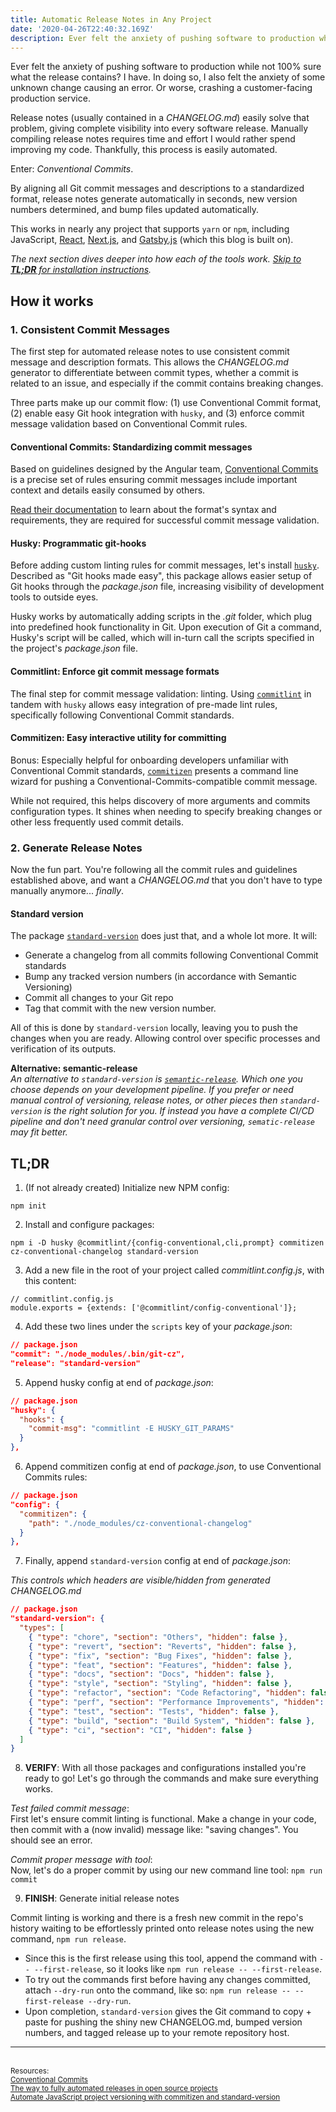 ```yaml
---
title: Automatic Release Notes in Any Project
date: '2020-04-26T22:40:32.169Z'
description: Ever felt the anxiety of pushing software to production while not 100% sure what the release contains? I have. In doing so, I also felt the anxiety of some unknown change causing an error. Or worse, crashing a customer-facing production service.
---
```


Ever felt the anxiety of pushing software to production while not 100% sure what the release contains? I have. In doing so, I also felt the anxiety of some unknown change causing an error. Or worse, crashing a customer-facing production service.

Release notes (usually contained in a _CHANGELOG.md_) easily solve that problem, giving complete visibility into every software release. Manually compiling release notes requires time and effort I would rather spend improving my code. Thankfully, this process is easily automated.

Enter: _Conventional Commits_.

By aligning all Git commit messages and descriptions to a standardized format, release notes generate automatically in seconds, new version numbers determined, and bump files updated automatically.

This works in nearly any project that supports `yarn` or `npm`, including JavaScript, [React](https://reactjs.org), [Next.js](https://nextjs.org), and [Gatsby.js](https://www.gatsbyjs.org) (which this blog is built on).

_The next section dives deeper into how each of the tools work. [Skip to **TL;DR** for installation instructions](#tldr)._

## How it works

### 1. Consistent Commit Messages

The first step for automated release notes to use consistent commit message and description formats. This allows the _CHANGELOG.md_ generator to differentiate between commit types, whether a commit is related to an issue, and especially if the commit contains breaking changes.

Three parts make up our commit flow: (1) use Conventional Commit format, (2) enable easy Git hook integration with `husky`, and (3) enforce commit message validation based on Conventional Commit rules.

#### Conventional Commits: Standardizing commit messages

Based on guidelines designed by the Angular team, [Conventional Commits](https://www.conventionalcommits.org/) is a precise set of rules ensuring commit messages include important context and details easily consumed by others.

[Read their documentation](https://www.conventionalcommits.org/) to learn about the format's syntax and requirements, they are required for successful commit message validation.

#### Husky: Programmatic git-hooks

Before adding custom linting rules for commit messages, let's install [`husky`](https://www.npmjs.com/package/husky). Described as "Git hooks made easy", this package allows easier setup of Git hooks through the _package.json_ file, increasing visibility of development tools to outside eyes.

Husky works by automatically adding scripts in the _.git_ folder, which plug into predefined hook functionality in Git. Upon execution of Git a command, Husky's script will be called, which will in-turn call the scripts specified in the project's _package.json_ file.

#### Commitlint: Enforce git commit message formats

The final step for commit message validation: linting. Using [`commitlint`](https://www.npmjs.com/package/commitlint) in tandem with `husky` allows easy integration of pre-made lint rules, specifically following Conventional Commit standards.

#### Commitizen: Easy interactive utility for committing

Bonus: Especially helpful for onboarding developers unfamiliar with Conventional Commit standards, [`commitizen`](https://www.npmjs.com/package/commitizen) presents a command line wizard for pushing a Conventional-Commits-compatible commit message.

While not required, this helps discovery of more arguments and commits configuration types. It shines when needing to specify breaking changes or other less frequently used commit details.

### 2. Generate Release Notes

Now the fun part. You're following all the commit rules and guidelines established above, and want a _CHANGELOG.md_ that you don't have to type manually anymore... _finally_.

#### Standard version

The package [`standard-version`](https://www.npmjs.com/package/standard-version) does just that, and a whole lot more. It will:

- Generate a changelog from all commits following Conventional Commit standards
- Bump any tracked version numbers (in accordance with Semantic Versioning)
- Commit all changes to your Git repo
- Tag that commit with the new version number.

All of this is done by `standard-version` locally, leaving you to push the changes when you are ready. Allowing control over specific processes and verification of its outputs.

**Alternative: semantic-release**<br/>_An alternative to `standard-version` is [`semantic-release`](https://www.npmjs.com/package/semantic-release). Which one you choose depends on your development pipeline. If you prefer or need manual control of versioning, release notes, or other pieces then `standard-version` is the right solution for you. If instead you have a complete CI/CD pipeline and don't need granular control over versioning, `sematic-release` may fit better._

## <a name="tldr"></a>TL;DR

1. (If not already created) Initialize new NPM config:

```JS
npm init
```

2. Install and configure packages:

```JS
npm i -D husky @commitlint/{config-conventional,cli,prompt} commitizen cz-conventional-changelog standard-version
```

3. Add a new file in the root of your project called _commitlint.config.js_, with this content:

```JS
// commitlint.config.js
module.exports = {extends: ['@commitlint/config-conventional']};
```

4. Add these two lines under the `scripts` key of your _package.json_:

```JSON
// package.json
"commit": "./node_modules/.bin/git-cz",
"release": "standard-version"
```

5. Append husky config at end of _package.json_:

```JSON
// package.json
"husky": {
  "hooks": {
    "commit-msg": "commitlint -E HUSKY_GIT_PARAMS"
  }
},
```

6. Append commitizen config at end of _package.json_, to use Conventional Commits rules:

```JSON
// package.json
"config": {
  "commitizen": {
    "path": "./node_modules/cz-conventional-changelog"
  }
},
```

7. Finally, append `standard-version` config at end of _package.json_:

_This controls which headers are visible/hidden from generated CHANGELOG.md_<br/>

```JSON
// package.json
"standard-version": {
  "types": [
    { "type": "chore", "section": "Others", "hidden": false },
    { "type": "revert", "section": "Reverts", "hidden": false },
    { "type": "fix", "section": "Bug Fixes", "hidden": false },
    { "type": "feat", "section": "Features", "hidden": false },
    { "type": "docs", "section": "Docs", "hidden": false },
    { "type": "style", "section": "Styling", "hidden": false },
    { "type": "refactor", "section": "Code Refactoring", "hidden": false },
    { "type": "perf", "section": "Performance Improvements", "hidden": false },
    { "type": "test", "section": "Tests", "hidden": false },
    { "type": "build", "section": "Build System", "hidden": false },
    { "type": "ci", "section": "CI", "hidden": false }
  ]
}
```

8. **VERIFY**: With all those packages and configurations installed you're ready to go! Let's go through the commands and make sure everything works.

_Test failed commit message_:<br/>First let's ensure commit linting is functional. Make a change in your code, then commit with a (now invalid) message like: "saving changes". You should see an error.

_Commit proper message with tool_:<br/>Now, let's do a proper commit by using our new command line tool: `npm run commit`

9. **FINISH**: Generate initial release notes

Commit linting is working and there is a fresh new commit in the repo's history waiting to be effortlessly printed onto release notes using the new command, `npm run release`.

- Since this is the first release using this tool, append the command with `-- --first-release`, so it looks like `npm run release -- --first-release`.
- To try out the commands first before having any changes committed, attach `--dry-run` onto the command, like so: `npm run release -- --first-release --dry-run`.
- Upon completion, `standard-version` gives the Git command to copy + paste for pushing the shiny new CHANGELOG.md, bumped version numbers, and tagged release up to your remote repository host.

---

<br/><sup>Resources:</sup><br/>
<sup>[Conventional Commits](https://www.conventionalcommits.org/)</sup><br/>
<sup>[The way to fully automated releases in open source projects](https://medium.com/@kevinkreuzer/the-way-to-fully-automated-releases-in-open-source-projects-44c015f38fd6)</sup><br/>
<sup>[Automate JavaScript project versioning with commitizen and standard-version](https://medium.com/tunaiku-tech/automate-javascript-project-versioning-with-commitizen-and-standard-version-6a967afae7)</sup>
